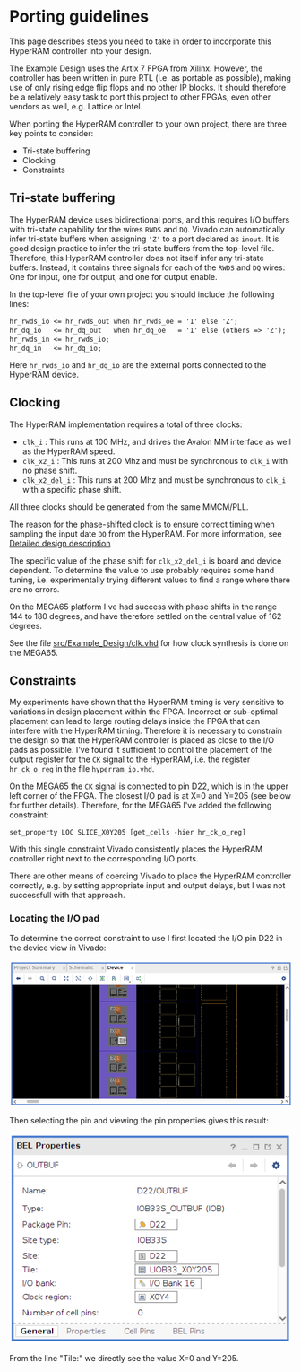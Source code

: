 # Porting guidelines

This page describes steps you need to take in order to incorporate this
HyperRAM controller into your design.

The Example Design uses the Artix 7 FPGA from Xilinx.  However, the controller
has been written in pure RTL (i.e. as portable as possible), making use of only
rising edge flip flops and no other IP blocks. It should therefore be a
relatively easy task to port this project to other FPGAs, even other vendors as
well, e.g. Lattice or Intel.

When porting the HyperRAM controller to your own project, there are three key
points to consider:

* Tri-state buffering
* Clocking
* Constraints


## Tri-state buffering

The HyperRAM device uses bidirectional ports, and this requires I/O buffers
with tri-state capability for the wires `RWDS` and `DQ`. Vivado can
automatically infer tri-state buffers when assigning `'Z'` to a port declared
as `inout`.  It is good design practice to infer the tri-state buffers from the
top-level file. Therefore, this HyperRAM controller does not itself infer any
tri-state buffers. Instead, it contains three signals for each of the `RWDS` and
`DQ` wires: One for input, one for output, and one for output enable.

In the top-level file of your own project you should include the following lines:

```
hr_rwds_io <= hr_rwds_out when hr_rwds_oe = '1' else 'Z';
hr_dq_io   <= hr_dq_out   when hr_dq_oe   = '1' else (others => 'Z');
hr_rwds_in <= hr_rwds_io;
hr_dq_in   <= hr_dq_io;
```

Here `hr_rwds_io` and `hr_dq_io` are the external ports connected to the HyperRAM
device.


## Clocking

The HyperRAM implementation requires a total of three clocks:

* `clk_i`        : This runs at 100 MHz, and drives the Avalon MM interface as
  well as the HyperRAM speed.
* `clk_x2_i`     : This runs at 200 Mhz and must be synchronous to `clk_i` with
  no phase shift.
* `clk_x2_del_i` : This runs at 200 Mhz and must be synchronous to `clk_i` with
  a specific phase shift.

All three clocks should be generated from the same MMCM/PLL.

The reason for the phase-shifted clock is to ensure correct timing when
sampling the input date `DQ` from the HyperRAM. For more information, see
[Detailed design description](src/hyperram/README.md#hyperram_io.vhd)

The specific value of the phase shift for `clk_x2_del_i` is board and device
dependent. To determine the value to use probably requires some hand tuning,
i.e. experimentally trying different values to find a range where there are no
errors.

On the MEGA65 platform I've had success with phase shifts in the range 144 to
180 degrees, and have therefore settled on the central value of 162 degrees.

See the file [src/Example_Design/clk.vhd](src/Example_Design/clk.vhd) for how
clock synthesis is done on the MEGA65.


## Constraints

My experiments have shown that the HyperRAM timing is very sensitive to
variations in design placement within the FPGA. Incorrect or sub-optimal
placement can lead to large routing delays inside the FPGA that can interfere
with the HyperRAM timing.  Therefore it is necessary to constrain the design so
that the HyperRAM controller is placed as close to the I/O pads as possible.
I've found it sufficient to control the placement of the output register for
the `CK` signal to the HyperRAM, i.e. the register `hr_ck_o_reg` in the file
`hyperram_io.vhd`.

On the MEGA65 the `CK` signal is connected to pin D22, which is in the upper
left corner of the FPGA. The closest I/O pad is at X=0 and Y=205 (see below for
further details). Therefore, for the MEGA65 I've added the following
constraint:

```
set_property LOC SLICE_X0Y205 [get_cells -hier hr_ck_o_reg]
```

With this single constraint Vivado consistently places the HyperRAM controller
right next to the corresponding I/O ports.

There are other means of coercing Vivado to place the HyperRAM controller
correctly, e.g. by setting appropriate input and output delays, but I was not
successfull with that approach.

### Locating the I/O pad

To determine the correct constraint to use I first located the I/O pin D22 in
the device view in Vivado:

![device view](doc/device_view.png)

Then selecting the pin and viewing the pin properties gives this result:

![pin properties](doc/iopad.png)

From the line "Tile:" we directly see the value X=0 and Y=205.

